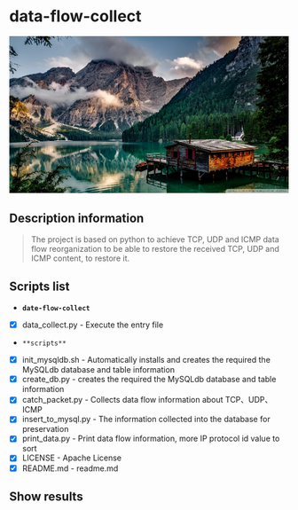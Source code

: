 # data-flow-collect

![data-flow-collect](./images/index.jpg)

## Description information
> The project is based on python to achieve TCP, UDP and ICMP data flow reorganization to be able to restore the received TCP, UDP and ICMP content, to restore it.


## Scripts list
- **`date-flow-collect`**
- [x] data_collect.py - Execute the entry file
 - `**scripts**`
 - [x] init_mysqldb.sh - Automatically installs and creates the required the MySQLdb database and table information
 - [x] create_db.py - creates the required the MySQLdb database and table information
 - [x] catch_packet.py - Collects data flow information about TCP、UDP、ICMP
 - [x] insert_to_mysql.py - The information collected into the database for preservation
 - [x] print_data.py - Print data flow information, more IP protocol id value to sort
- [x] LICENSE - Apache License
- [x] README.md - readme.md

## Show results

